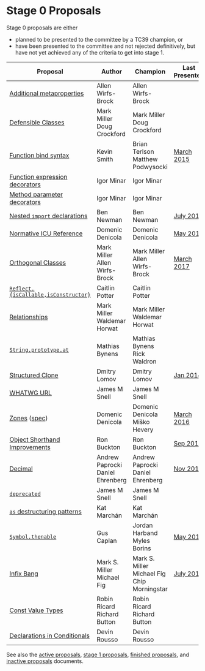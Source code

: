 # Stage 0 Proposals

Stage 0 proposals are either

* planned to be presented to the committee by a TC39 champion, or
* have been presented to the committee and not rejected definitively, but have not yet achieved any of the criteria to get into stage 1.

| Proposal                                                           | Author                                | Champion                              | Last Presented                    |
| ------------------------------------------------------------------ | ------------------------------------- | ------------------------------------- | --------------------------------- |
| [Additional metaproperties][metaprops]                             | Allen Wirfs-Brock                     | Allen Wirfs-Brock                     |                                   |
| [Defensible Classes][defensible-classes]                           | Mark Miller<br />Doug Crockford       | Mark Miller<br />Doug Crockford       |                                   |
| [Function bind syntax][bind-syntax]                                | Kevin Smith                           | Brian Terlson<br />Matthew Podwysocki | [March 2015][bind-notes]          |
| [Function expression decorators][func-expr-decorators]             | Igor Minar                            | Igor Minar                            |                                   |
| [Method parameter decorators][method-param-decorators]             | Igor Minar                            | Igor Minar                            |                                   |
| [Nested `import` declarations][nested-imports]                     | Ben Newman                            | Ben Newman                            | [July 2016][nested-notes]         |
| [Normative ICU Reference][icu]                                     | Domenic Denicola                      | Domenic Denicola                      | [May 2017][icu-notes]             |
| [Orthogonal Classes][ortho]                                        | Mark Miller<br />Allen Wirfs-Brock    | Mark Miller<br />Allen Wirfs-Brock    | [March 2017][ortho-notes]         |
| [`Reflect.{isCallable,isConstructor}`][is-callable-is-constructor] | Caitlin Potter                        | Caitlin Potter                        |                                   |
| [Relationships][relationships]                                     | Mark Miller<br />Waldemar Horwat      | Mark Miller<br />Waldemar Horwat      |                                   |
| [`String.prototype.at`][string-at]                                 | Mathias Bynens                        | Mathias Bynens<br />Rick Waldron      |                                   |
| [Structured Clone][clone]                                          | Dmitry Lomov                          | Dmitry Lomov                          | [Jan 2014][clone-notes]           |
| [WHATWG URL][url]                                                  | James M Snell                         | James M Snell                         |                                   |
| [Zones][zones] ([spec][zones-spec])                                | Domenic Denicola                      | Domenic Denicola<br />Miško Hevery    | [March 2016][zones-notes]         |
| [Object Shorthand Improvements][object-shorthand-improvements]     | Ron Buckton                           | Ron Buckton                           | [Sep 2017][shorthand-notes]       |
| [Decimal][decimal]                                                 | Andrew Paprocki<br />Daniel Ehrenberg | Andrew Paprocki<br />Daniel Ehrenberg | [Nov 2017][decimal-notes]         |
| [`deprecated`][deprecated]                                         | James M Snell                         | James M Snell                         |                                   |
| [`as` destructuring patterns][as-patterns]                         | Kat Marchán                           | Kat Marchán                           |                                   |
| [`Symbol.thenable`][symbol-thenable]                               | Gus Caplan                            | Jordan Harband<br />Myles Borins      | [May 2018][symbol-thenable-notes] |
| [Infix Bang][infix-bang]                           | Mark S. Miller<br >Michael Fig | Mark S. Miller<br />Michael Fig<br />Chip Morningstar        | [July 2019][infix-bang-notes]     |
| [Const Value Types][const-value-types]                             | Robin Ricard<br />Richard Button      | Robin Ricard<br />Richard Button      |                                   |
| [Declarations in Conditionals][declarations-in-conditionals] | Devin Rousso |  Devin Rousso | |

See also the [active proposals](README.md), [stage 1 proposals](stage-1-proposals.md), [finished proposals](finished-proposals.md), and [inactive proposals](inactive-proposals.md) documents.

[infix-bang]: https://github.com/Agoric/proposal-infix-bang
[infix-bang-notes]: https://github.com/tc39/tc39-notes/blob/master/meetings/2019-07/july-25.md#infix-bang
[metaprops]: https://github.com/allenwb/ESideas/blob/master/ES7MetaProps.md
[defensible-classes]: https://web.archive.org/web/20160804042547/http://wiki.ecmascript.org/doku.php?id=strawman:defensible_classes
[bind-syntax]: https://github.com/zenparsing/es-function-bind
[func-expr-decorators]: https://goo.gl/8MmCMG
[method-param-decorators]: https://goo.gl/r1XT9b
[nested-imports]: https://github.com/benjamn/reify/blob/master/PROPOSAL.md
[icu]: https://github.com/tc39/tc39-notes/blob/master/meetings/2017-05/may-23.md#normative-icu-reference
[ortho]: https://github.com/erights/Orthogonal-Classes
[is-callable-is-constructor]: https://github.com/caitp/TC39-Proposals/blob/master/tc39-reflect-isconstructor-iscallable.md
[relationships]: https://web.archive.org/web/20160804042554/http://wiki.ecmascript.org/doku.php?id=strawman:relationships
[string-at]: https://github.com/mathiasbynens/String.prototype.at
[clone]: https://github.com/dslomov-chromium/ecmascript-structured-clone
[url]: https://github.com/jasnell/proposal-url
[zones]: https://github.com/domenic/zones
[zones-spec]: https://domenic.github.io/zones/
[object-shorthand-improvements]: https://github.com/rbuckton/proposal-shorthand-improvements
[decimal]: https://docs.google.com/presentation/d/1jPsw7EGsS6BW59_BDRu9o0o3UwSXQeUhi38QG55ZoPI/edit?pli=1#slide=id.p
[deprecated]: https://github.com/jasnell/proposal-deprecated
[as-patterns]: https://github.com/zkat/proposal-as-patterns
[bind-notes]: https://github.com/tc39/tc39-notes/blob/master/meetings/2015-03/mar-25.md#6vi-function-bind-and-private-fields-redux-kevin-smith
[nested-notes]: https://github.com/tc39/tc39-notes/blob/master/meetings/2016-07/jul-27.md#10iiic-nested-import-declaration
[icu-notes]: https://github.com/tc39/tc39-notes/blob/master/meetings/2017-05/may-23.md#normative-icu-reference
[ortho-notes]: https://github.com/tc39/tc39-notes/blob/master/meetings/2017-03/mar-22.md#10iiia-orthogonal-classes
[clone-notes]: https://github.com/tc39/tc39-notes/blob/master/meetings/2014-01/jan-30.md#structured-clone
[zones-notes]: https://github.com/tc39/tc39-notes/blob/master/meetings/2016-03/march-29.md#zones-update
[shorthand-notes]: https://github.com/tc39/tc39-notes/blob/master/meetings/2017-09/sept-28.md#13i-object-shorthand-improvements
[builtins-notes]: https://github.com/tc39/tc39-notes/blob/master/meetings/2017-09/sept-28.md#14ia-builtinstypeof-and-builtinsis
[decimal-notes]: https://github.com/rwaldron/tc39-notes/blob/master/meetings/2017-11/nov-29.md#9ivb-decimal-for-stage-0
[symbol-thenable]: https://github.com/devsnek/proposal-symbol-thenable
[symbol-thenable-notes]: https://github.com/rwaldron/tc39-notes/blob/def2ee0c04bc91612576237314a4f3b1fe2edaef/meetings/2018-05/may-24.md#symbolthenable-for-stage-1-or-2
[const-value-types]: https://github.com/rricard/proposal-const-value-types
[declarations-in-conditionals]: https://github.com/dcrousso/JS-Declarations-in-Conditionals
